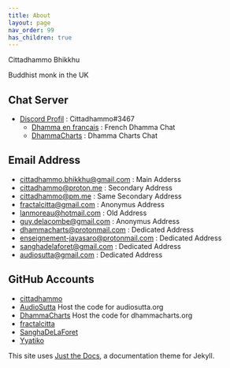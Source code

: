 ```yaml
---
title: About
layout: page
nav_order: 99
has_children: true
---
```


Cittadhammo Bhikkhu

Buddhist monk in the UK

## Chat Server

- [Discord Profil](https://discord.com/) : Cittadhammo#3467
   - [Dhamma en francais](https://discord.gg/U2T48jzCFZ) : French Dhamma Chat
   - [DhammaCharts](https://discord.gg/MkyKZh8ANy) : Dhamma Charts Chat

## Email Address

- [cittadhammo.bhikkhu@gmail.com](cittadhammo.bhikkhu@gmail.com) : Main Adderss
- [cittadhammo@proton.me](cittadhammo@pm.me) : Secondary Address
- [cittadhammo@pm.me](cittadhammo@pm.me) : Same Secondary Address
- [fractalcitta@gmail.com](fractalcitta@gmail.com) : Anonymus Address
- [lanmoreau@hotmail.com](lanmoreau@hotmail.com) : Old Address
- [guy.delacombe@gmail.com](guy.delacombe@gmail.com) : Anonymus Address
- [dhammacharts@protonmail.com](dhammacharts@protonmail.com) : Dedicated Address
- [enseignement-jayasaro@protonmail.com](enseignement-jayasaro@protonmail.com) : Dedicated Address
- [sanghadelaforet@gmail.com](sanghadelaforet@gmail.com) : Dedicated Address
- [audiosutta@gmail.com](audiosutta@gmail.com) : Dedicated Address

## GitHub Accounts

- [cittadhammo](https://github.com/cittadhammo) 
- [AudioSutta](https://github.com/AudioSutta) Host the code for audiosutta.org
- [DhammaCharts](https://github.com/DhammaCharts) Host the code for dhammacharts.org
- [fractalcitta](https://github.com/fractalcitta)
- [SanghaDeLaForet](https://github.com/SanghaDeLaForet)
- [Yyatiko](https://github.com/Yyatiko)

This site uses [Just the Docs](https://just-the-docs.com/), a documentation theme for Jekyll.
